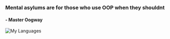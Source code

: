 ### Mental asylums are for those who use OOP when they shouldnt
#### - Master Oogway

![My Languages](https://github-readme-stats.vercel.app/api/top-langs/?username=jesperkha&layout=compact&theme=dark)
